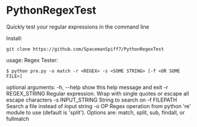 # PythonRegexTest
Quickly  test your regular expressions in the command line

Install:

`git clone https://github.com/SpacemanSpiff7/PythonRegexTest`

usage: Regex Tester:

	$ python pre.py -o match -r <REGEX> -s <SOME STRING> [-f <OR SOME FILE>]

optional arguments:
  -h, --help       show this help message and exit
  -r REGEX_STRING  Regular expression. Wrap with single quotes or escape all
                   escape characters
  -s INPUT_STRING  String to search on
  -f FILEPATH      Search a file instead of input string
  -o OP            Regex operation from python 're' module to use (default is
                   'split'). Options are: match, split, sub, findall, or
                   fullmatch
